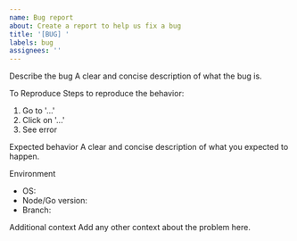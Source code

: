```yaml
---
name: Bug report
about: Create a report to help us fix a bug
title: '[BUG] '
labels: bug
assignees: ''
---
```


Describe the bug
A clear and concise description of what the bug is.

To Reproduce
Steps to reproduce the behavior:
1. Go to '...'
2. Click on '...'
3. See error

Expected behavior
A clear and concise description of what you expected to happen.

Environment
- OS:
- Node/Go version:
- Branch:

Additional context
Add any other context about the problem here.
